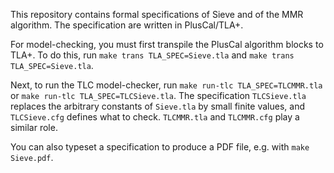 This repository contains formal specifications of Sieve and of the MMR algorithm.
The specification are written in PlusCal/TLA+.

For model-checking, you must first transpile the PlusCal algorithm blocks to TLA+.
To do this, run `make trans TLA_SPEC=Sieve.tla` and `make trans TLA_SPEC=Sieve.tla`.

Next, to run the TLC model-checker, run `make run-tlc TLA_SPEC=TLCMMR.tla` or `make run-tlc TLA_SPEC=TLCSieve.tla`.
The specification `TLCSieve.tla` replaces the arbitrary constants of `Sieve.tla` by small finite values, and `TLCSieve.cfg` defines what to check.
`TLCMMR.tla` and `TLCMMR.cfg` play a similar role.

You can also typeset a specification to produce a PDF file, e.g. with `make Sieve.pdf`.
